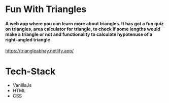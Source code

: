 # Fun With Triangles

#### A web app where you can learn more about triangles. It has got a fun quiz on triangles, area calculator for triangle, to check if some lengths would make a triangle or not and functionality to calculate hypotenuse of a right-angled triangle
https://triangleabhay.netlify.app/
# Tech-Stack

- VanillaJs
- HTML
- CSS
